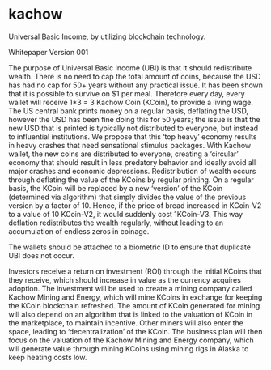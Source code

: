 # kachow
Universal Basic Income, by utilizing blockchain technology.

Whitepaper Version 001

The purpose of Universal Basic Income (UBI) is that it should redistribute wealth.  There is no need to cap the total amount of coins, because the USD has had no cap for 50+ years without any practical issue.  It has been shown that it is possible to survive on $1 per meal.  Therefore every day, every wallet will receive 1*3 = 3 Kachow Coin (KCoin), to provide a living wage.  The US central bank prints money on a regular basis, deflating the USD, however the USD has been fine doing this for 50 years; the issue is that the new USD that is printed is typically not distributed to everyone, but instead to influential institutions.  We propose that this ‘top heavy’ economy results in heavy crashes that need sensational stimulus packages.  With Kachow wallet, the new coins are distributed to everyone, creating a ‘circular’ economy that should result in less predatory behavior and ideally avoid all major crashes and economic depressions.  Redistribution of wealth occurs through deflating the value of the KCoins by regular printing.  On a regular basis, the KCoin will be replaced by a new ‘version’ of the KCoin (determined via algorithm) that simply divides the value of the previous version by a factor of 10.  Hence, if the price of bread increased in KCoin-V2 to a value of 10 KCoin-V2, it would suddenly cost 1KCoin-V3.  This way deflation redistributes the wealth regularly, without leading to an accumulation of endless zeros in coinage.

The wallets should be attached to a biometric ID to ensure that duplicate UBI does not occur.

Investors receive a return on investment (ROI) through the initial KCoins that they receive, which should increase in value as the currency acquires adoption.  The investment will be used to create a mining company called Kachow Mining and Energy, which will mine KCoins in exchange for keeping the KCoin blockchain refreshed.  The amount of KCoin generated for mining will also depend on an algorithm that is linked to the valuation of KCoin in the marketplace, to maintain incentive.  Other miners will also enter the space, leading to ‘decentralization’ of the KCoin.  The business plan will then focus on the valuation of the Kachow Mining and Energy company, which will generate value through mining KCoins using mining rigs in Alaska to keep heating costs low.

